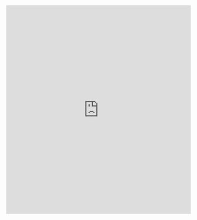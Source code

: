 <p><iframe allowfullscreen width="100%" height="569" class="google-slides-iframe" frameborder="0" scrolling="no" src="https://docs.google.com/presentation/d/e/2PACX-1vSUHzJQThbQhZ9PDASU4Jez-0DUBEdX0asWIX2DAO6nmhiD2uw_bYjv84VmIJaI6Xwishe4pVTQxBYc/embed?start=false&amp;loop=false&amp;delayms=3000"></iframe></p>